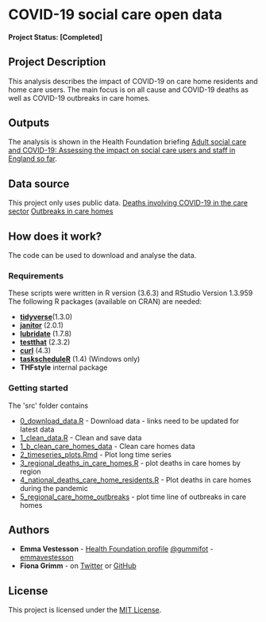 # COVID-19 social care open data


#### Project Status: [Completed]

## Project Description

This analysis describes the impact of COVID-19 on care home residents and home care users. The main focus is on all cause and COVID-19 deaths as well as COVID-19 outbreaks in care homes. 

## Outputs

The analysis is shown in the Health Foundation briefing [Adult social care and COVID-19: Assessing the impact on social care users and staff in England so far](https://www.health.org.uk/publications/report/adult-social-care-and-covid-19-assessing-the-impact-on-social-care-users-and-staff-in-england-so-far). 

## Data source

This project only uses public data. 
[Deaths involving COVID-19 in the care sector](https://www.ons.gov.uk/peoplepopulationandcommunity/birthsdeathsandmarriages/deaths/datasets/deathsinvolvingcovid19inthecaresectorenglandandwales) 
[Outbreaks in care homes](https://www.gov.uk/government/statistical-data-sets/covid-19-number-of-outbreaks-in-care-homes-management-information)

## How does it work?

The code can be used to download and analyse the data. 

### Requirements

These scripts were written in R version (3.6.3) and RStudio Version 1.3.959 
The following R packages (available on CRAN) are needed: 

* [**tidyverse**](https://www.tidyverse.org/)(1.3.0)
* [**janitor**](https://cran.r-project.org/web/packages/janitor/index.html) (2.0.1)
* [**lubridate**](https://cran.r-project.org/web/packages/lubridate/vignettes/lubridate.html) (1.7.8)
* [**testthat**](https://cran.r-project.org/web/packages/testthat/index.html) (2.3.2)
* [**curl**](https://cran.r-project.org/web/packages/curl/index.html) (4.3)
* [**taskscheduleR**](https://cran.r-project.org/web/packages/taskscheduleR/) (1.4) (Windows only)
* **THFstyle** internal package

### Getting started



The 'src' folder contains

* [0_download_data.R](https://github.com/HFAnalyticsLab/COVID19_social_care_open_data/blob/master/src/0_download_data.R) - Download data - links need to be updated for latest data
* [1_clean_data.R](https://github.com/HFAnalyticsLab/COVID19_social_care_open_data/blob/master/src/1_clean_data.R) - Clean and save data
* [1_b_clean_care_homes_data](https://github.com/HFAnalyticsLab/COVID19_social_care_open_data/blob/master/src/1_b_clean_care_homes_data.R) - Clean care homes data 
* [2_timeseries_plots.Rmd](https://github.com/HFAnalyticsLab/COVID19_social_care_open_data/blob/master/src/2_timeseries_plots.Rmd) - Plot long time series
* [3_regional_deaths_in_care_homes.R](https://github.com/HFAnalyticsLab/COVID19_social_care_open_data/blob/master/src/3_regional_deaths_in_care_homes.R) - plot deaths in care homes by region
* [4_national_deaths_care_home_residents.R](https://github.com/HFAnalyticsLab/COVID19_social_care_open_data/blob/master/src/4_national_deaths_care_home_residents.R) - Plot deaths in care homes during the pandemic
* [5_regional_care_home_outbreaks](https://github.com/HFAnalyticsLab/COVID19_social_care_open_data/blob/master/src/5_regional_care_home_outbreaks.R) - plot time line of outbreaks in care homes

## Authors

* **Emma Vestesson** - [Health Foundation profile](https://www.health.org.uk/about-the-health-foundation/our-people/improvement-analytics-unit-iau/emma-vestesson) [@gummifot](https://twitter.com/gummifot) - [emmavestesson](https://github.com/emmavestesson)
* **Fiona Grimm** - on [Twitter](https://twitter.com/fiona_grimm) or [GitHub](https://github.com/fiona-grimm)


## License

This project is licensed under the [MIT License](https://github.com/HFAnalyticsLab/COVID19_social_care_open_data/blob/master/LICENSE).


